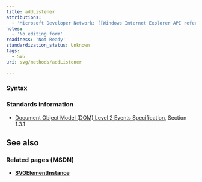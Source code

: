 ```yaml
---
title: addListener
attributions:
  - 'Microsoft Developer Network: [[Windows Internet Explorer API reference](http://msdn.microsoft.com/en-us/library/ie/hh828809%28v=vs.85%29.aspx) Article]'
notes:
  - 'No editing form'
readiness: 'Not Ready'
standardization_status: Unknown
tags:
  - SVG
uri: svg/methods/addListener

---
```

### <span>Syntax</span>

### <span>Standards information</span>

-   [Document Object Model (DOM) Level 2 Events Specification](http://go.microsoft.com/fwlink/p/?linkid=203739), Section 1.3.1

## <span>See also</span>

### <span>Related pages (MSDN)</span>

-   [**SVGElementInstance**](/svg/objects/SVGElementInstance)
